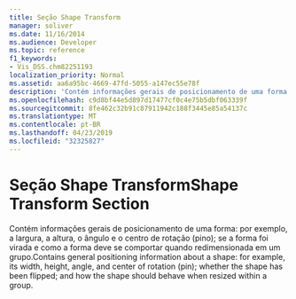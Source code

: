 ```yaml
---
title: Seção Shape Transform
manager: soliver
ms.date: 11/16/2014
ms.audience: Developer
ms.topic: reference
f1_keywords:
- Vis_DSS.chm82251193
localization_priority: Normal
ms.assetid: aa6a95bc-4669-47fd-5055-a147ec55e78f
description: 'Contém informações gerais de posicionamento de uma forma: por exemplo, a largura, a altura, o ângulo e o centro de rotação (pino); se a forma foi virada e como a forma deve se comportar quando redimensionada em um grupo.'
ms.openlocfilehash: c9d8bf44e5d897d17477cf0c4e75b5dbf063339f
ms.sourcegitcommit: 8fe462c32b91c87911942c188f3445e85a54137c
ms.translationtype: MT
ms.contentlocale: pt-BR
ms.lasthandoff: 04/23/2019
ms.locfileid: "32325827"
---
```

# <a name="shape-transform-section"></a><span data-ttu-id="1e89a-103">Seção Shape Transform</span><span class="sxs-lookup"><span data-stu-id="1e89a-103">Shape Transform Section</span></span>

<span data-ttu-id="1e89a-104">Contém informações gerais de posicionamento de uma forma: por exemplo, a largura, a altura, o ângulo e o centro de rotação (pino); se a forma foi virada e como a forma deve se comportar quando redimensionada em um grupo.</span><span class="sxs-lookup"><span data-stu-id="1e89a-104">Contains general positioning information about a shape: for example, its width, height, angle, and center of rotation (pin); whether the shape has been flipped; and how the shape should behave when resized within a group.</span></span>
  

